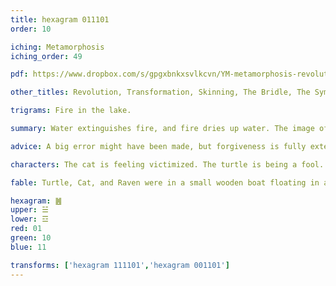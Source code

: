 ```yaml
---
title: hexagram 011101
order: 10

iching: Metamorphosis
iching_order: 49

pdf: https://www.dropbox.com/s/gpgxbnkxsvlkcvn/YM-metamorphosis-revolution.pdf?dl=0

other_titles: Revolution, Transformation, Skinning, The Bridle, The Symbol of Change, Molting, Changing, Radical Change, Overthrowing, Upheaval

trigrams: Fire in the lake. 

summary: Water extinguishes fire, and fire dries up water. The image of metamorphosis. Each changes the other. Mutually incompatible forces are in dialogue.  

advice: A big error might have been made, but forgiveness is fully extended after the fact when it turns out to have been a necessary mistake. It's time to grow.

characters: The cat is feeling victimized. The turtle is being a fool. The raven is playing the hero.

fable: Turtle, Cat, and Raven were in a small wooden boat floating in a lake. Turtle, growing cold, started a fire in the boat. Cat, fearing water almost as much as fire, gets mad at Turtle for burning their boat. Raven puts the fire out by dipping into the lake and flapping his wet wings violently above the fire, stirring up a lot of water, smoke, and ash into the boat and onto Cat's fur and into Turtle's mouth and eyes. The fire is out but they are now unrecognizable.

hexagram: ䷰
upper: ☱
lower: ☲
red: 01
green: 10
blue: 11

transforms: ['hexagram 111101','hexagram 001101']
---
```

